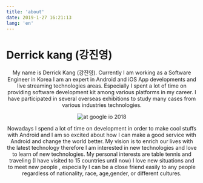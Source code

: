 ```yaml
---
title: 'about'
date: 2019-1-27 16:21:13
lang: 'en'
---
```


# Derrick kang (강진영)

<div align="center">

  My name is Derrick Kang (강진영). Currently I am working as a Software Engineer in Korea
I am an expert in Android and iOS App developments and live streaming technologies areas.
Especially I spent a lot of time on providing software development kit among various platforms in my career.
I have participated in several overseas exhibitions to study many cases from various industries technologies.

![at google io 2018 ](./assets/googlep.jpeg)

Nowadays I spend a lot of time on development in order to make cool stuffs with Android and I am so excited about how I can make a good service with Android and change the world better.
My vision is to enrich our lives with the latest technology therefore I am interested in new technologies and love to learn of new technologies.
My personal interests are table tennis and traveling (I have visited to 15 countries until now) I love new situations and to meet new people , especially I can be a close friend easily to any people regardless of nationality, race, age,gender, or different cultures.

</div>
